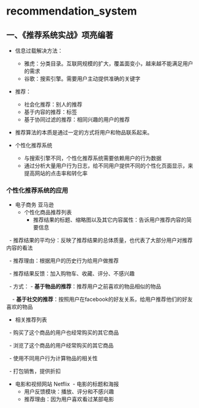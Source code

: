 # recommendation_system

## 一、《推荐系统实战》项亮编著

- 信息过载解决方法：
  - 雅虎：分类目录。互联网规模的扩大，覆盖面变小，越来越不能满足用户的需求
  - 谷歌：搜索引擎。需要用户主动提供准确的关键字
   
- 推荐：
  - 社会化推荐：别人的推荐
  - 基于内容的推荐：标签
  - 基于协同过滤的推荐：相同兴趣的用户的推荐

- 推荐算法的本质是通过一定的方式将用户和物品联系起来。

- 个性化推荐系统
  - 与搜索引擎不同，个性化推荐系统需要依赖用户的行为数据
  - 通过分析大量用户行为日志，给不同用户提供不同的个性化页面显示，来提高网站的点击率和转化率
  
### 个性化推荐系统的应用

- 电子商务 亚马逊
  - 个性化商品推荐列表
    
    - 推荐结果的标题、缩略图以及其它内容属性：告诉用户推荐内容的简要信息
    
    - 推荐结果的平均分：反映了推荐结果的总体质量，也代表了大部分用户对推荐内容的看法
    
    - 推荐理由：根据用户的历史行为给用户做推荐
    
    - 推荐结果反馈：加入购物车、收藏、评分、不感兴趣
    
    - 方式：
      - **基于物品的推荐**：推荐用户之前喜欢的物品相似的物品
      
      - **基于社交的推荐**：按照用户在facebook的好友关系，给用户推荐他们的好友喜欢的物品
  
  - 相关推荐列表
  
    - 购买了这个商品的用户也经常购买的其它商品
    
    - 浏览了这个商品的用户经常购买的其它商品
    
    - 使用不同用户行为计算物品的相关性
    
    - 打包销售，提供折扣
    
- 电影和视频网站 Netflix
  - 电影的标题和海报
  
  - 用户反馈模块：播放、评分和不感兴趣
  
  - 推荐理由：因为用户喜欢看过某部电影
  
  
  
  
  
  
  
  
  
  
  
  
  
